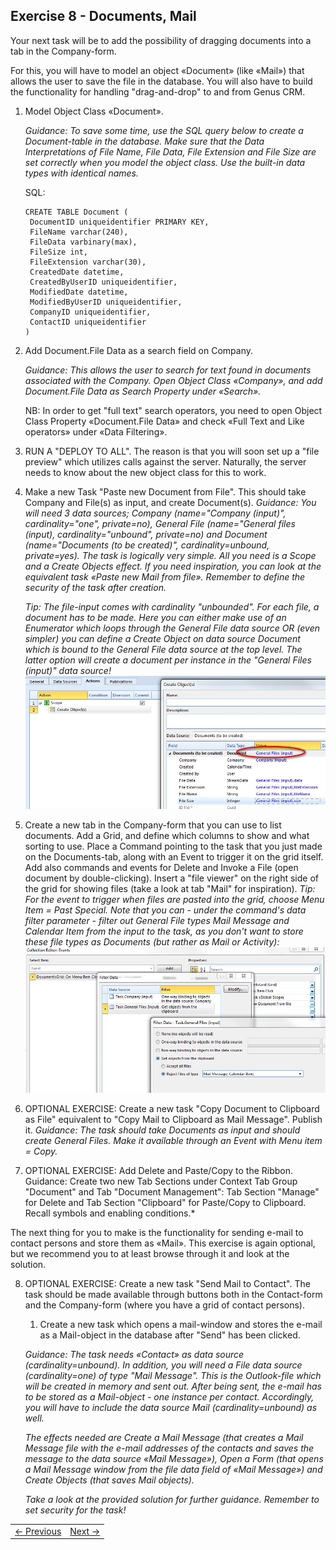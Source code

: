 ## Exercise 8 - Documents, Mail
Your next task will be to add the possibility of dragging documents into a tab in the Company-form.

For this, you will have to model an object «Document» (like «Mail») that allows the user to save the file in the database. You will also have to build the functionality for handling "drag-and-drop" to and from Genus CRM.

1. Model Object Class «Document».

   *Guidance: To save some time, use the SQL query below to create a Document-table in the database. Make sure that the Data Interpretations of File Name, File Data, File Extension and File Size are set correctly when you model the object class. Use the built-in data types with identical names.*
   
   SQL: 
  
   ```
   CREATE TABLE Document (
    DocumentID uniqueidentifier PRIMARY KEY,
    FileName varchar(240), 
    FileData varbinary(max), 
    FileSize int, 
    FileExtension varchar(30), 
    CreatedDate datetime, 
    CreatedByUserID uniqueidentifier, 
    ModifiedDate datetime, 
    ModifiedByUserID uniqueidentifier, 
    CompanyID uniqueidentifier,
    ContactID uniqueidentifier
   )
   ```
   
2. Add Document.File Data as a search field on Company.

   *Guidance: This allows the user to search for text found in documents associated with the Company. Open Object Class «Company», and add Document.File Data as Search Property under «Search».*

   NB: In order to get "full text" search operators, you need to open Object Class Property «Document.File Data» and check «Full Text and Like operators» under «Data Filtering».

3. RUN A "DEPLOY TO ALL". The reason is that you will soon set up a "file preview" which utilizes calls against the server. Naturally, the server needs to know about the new object class for this to work.
4. Make a new Task "Paste new Document from File". This should take Company and File(s) as input, and create Document(s).
   *Guidance: You will need 3 data sources; Company (name="Company (input)", cardinality="one", private=no), General File (name="General files (input), cardinality="unbound", private=no) and Document (name="Documents (to be created)", cardinality=unbound, private=yes). The task is logically very simple. All you need is a Scope and a Create Objects effect. If you need inspiration, you can look at the equivalent task «Paste new Mail from file». Remember to define the security of the task after creation.*

   *Tip: The file-input comes with cardinality "unbounded". For each file, a document has to be made. Here you can either make use of an Enumerator which loops through the General File data source OR (even simpler) you can define a Create Object on data source Document which is bound to the General File data source at the top level. The latter option will create a document per instance in the "General Files (input)" data source!*
  ![oppg8fig1.JPG](media/oppg8fig1.JPG)
5. Create a new tab in the Company-form that you can use to list documents. Add a Grid, and define which columns to show and what sorting to use. Place a Command pointing to the task that you just made on the Documents-tab, along with an Event to trigger it on the grid itself. Add also commands and events for Delete and Invoke a File (open document by double-clicking).
   Insert a "file viewer" on the right side of the grid for showing files (take a look at tab "Mail" for inspiration).
   *Tip: For the event to trigger when files are pasted into the grid, choose Menu Item = Past Special. Note that you can - under the command's data filter parameter - filter out General File types Mail Message and Calendar Item from the input to the task, as you don't want to store these file types as Documents (but rather as Mail or Activity):*
  ![oppg8fig2.JPG](media/oppg8fig2.JPG)
6. OPTIONAL EXERCISE: Create a new task "Copy Document to Clipboard as File" equivalent to "Copy Mail to Clipboard as Mail Message". Publish it.
   *Guidance: The task should take Documents as input and should create General Files. Make it available through an Event with Menu item = Copy.*
7. OPTIONAL EXERCISE: Add Delete and Paste/Copy to the Ribbon.
   Guidance: Create two new Tab Sections under Context Tab Group "Document" and Tab "Document Management": Tab Section "Manage" for Delete and Tab Section "Clipboard" for Paste/Copy to Clipboard. Recall symbols and enabling conditions.*
   
The next thing for you to make is the functionality for sending e-mail to contact persons and store them as «Mail». This exercise is again optional, but we recommend you to at least browse through it and look at the solution.
   
8. OPTIONAL EXERCISE: Create a new task "Send Mail to Contact". The task should be made available through buttons both in the Contact-form and the Company-form (where you have a grid of contact persons).
   1. Create a new task which opens a mail-window and stores the e-mail as a Mail-object in the database after "Send" has been clicked.
   
   *Guidance: The task needs «Contact» as data source (cardinality=unbound). In addition, you will need a File data source (cardinality=one) of type "Mail Message". This is the Outlook-file which will be created in memory and sent out. After being sent, the e-mail has to be stored as a Mail-object - one instance per contact. Accordingly, you will have to include the data source Mail (cardinality=unbound) as well.*
   
   *The effects needed are Create a Mail Message (that creates a Mail Message file with the e-mail addresses of the contacts and saves the message to the data source «Mail Message»), Open a Form (that opens a Mail Message window from the file data field of «Mail Message») and Create Objects (that saves Mail objects).*
   
   *Take a look at the provided solution for further guidance. Remember to set security for the task!*

<table>
   <tr><td><a href="exercise-07.md"><- Previous</a></td><td align="right"><a href="exercise-09.md">Next -></a></td></tr>
</table>
